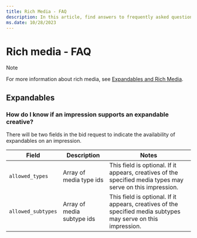 ```yaml
---
title: Rich Media - FAQ
description: In this article, find answers to frequently asked questions regarding Rich Media.
ms.date: 10/28/2023
---
```


# Rich media - FAQ

> [!NOTE]
> For more information about rich media, see [Expandables and Rich Media](expandables-and-rich-media.md).

## Expandables

### How do I know if an impression supports an expandable creative?

There will be two fields in the bid request to indicate the availability of expandables on an impression.

| Field | Description | Notes |
|---|---|---|
| `allowed_types` | Array of media type ids | This field is optional. If it appears, creatives of the specified media types may serve on this impression. |
| `allowed_subtypes` | Array of media subtype ids | This field is optional. If it appears, creatives of the specified media subtypes may serve on this impression. |
